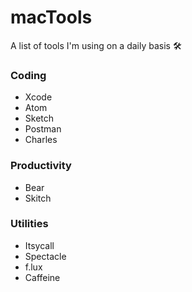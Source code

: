 # macTools
A list of tools I'm using on a daily basis 🛠

### Coding
* Xcode
* Atom
* Sketch
* Postman
* Charles

### Productivity
* Bear
* Skitch

### Utilities
* Itsycall
* Spectacle
* f.lux
* Caffeine
